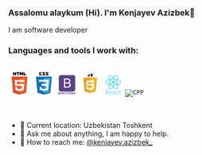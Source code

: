 ### Assalomu alaykum (Hi). I'm Kenjayev Azizbek👋
I am software developer
<br/>

### Languages and tools I work with:
<br>
<code><img src="./img/html.png" width="45" alt="HTML5"></code>
<code><img src="./img/css.png" width="45" alt=""></code>
<code><img src="./img/bootstrap.png" width="40" alt="HTML5"></code>
<code><img src="./img/js.png" width="45" alt="HTML5"></code>
<code><img src="./img/react.png" width="40" alt="HTML5"></code>
<code><img src="[./img/react.png](https://raw.githubusercontent.com/devicons/devicon/master/icons/cplusplus/cplusplus-original.svg)" width="40" alt="CPP"></code>

<br/>
<br/>
<br/>
<ul>
  <li>📍   Current location: Uzbekistan Toshkent</li>
  <li>📝  Ask me about anything, I am happy to help.</li>
  <li>📨  How to reach me: <a href="https://www.instagram.com/kenjayev.azizbek_/" target="_blank">@kenjayev.azizbek_</a></li>
</ul>

<!--
**kenjayev/kenjayev** is a ✨ _special_ ✨ repository because its `README.md` (this file) appears on your GitHub profile.

Here are some ideas to get you started:

- 🔭 I’m currently working on ...
- 🌱 I’m currently learning ...
- 👯 I’m looking to collaborate on ...
- 🤔 I’m looking for help with ...
- 💬 Ask me about ...
- 📫 How to reach me: ...
- 😄 Pronouns: ...
- ⚡ Fun fact: ...
-->
